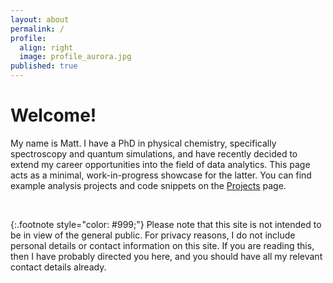 ```yaml
---
layout: about
permalink: /
profile:
  align: right
  image: profile_aurora.jpg
published: true
---
```


# Welcome!

My name is Matt. I have a PhD in physical chemistry, specifically spectroscopy and quantum simulations, and have recently decided to extend my career opportunities into the field of data analytics. This page acts as a minimal, work-in-progress showcase for the latter. You can find example analysis projects and code snippets on the [Projects](/projects) page.

<br>

{:.footnote style="color: #999;"}
Please note that this site is not intended to be in view of the general public. For privacy reasons, I do not include personal details or contact information on this site. If you are reading this, then I have probably directed you here, and you should have all my relevant contact details already.

